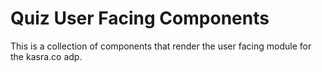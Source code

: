 # Quiz User Facing Components

This is a collection of components that render the user facing module for the kasra.co adp.

